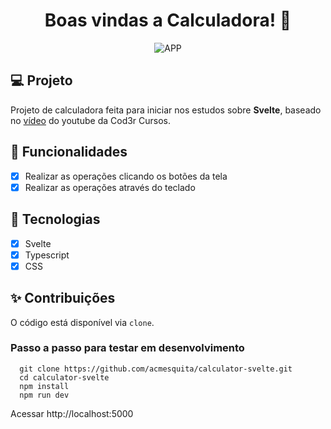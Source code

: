 <h1 align="center">
  Boas vindas a Calculadora!
 👋
</h1>
<p align="center">
 <img src="https://user-images.githubusercontent.com/15862643/129592584-2ff82a89-f2b7-421f-8339-66a9736e7e35.png" alt="APP"/>
</p>

## 💻 Projeto

Projeto de calculadora feita para iniciar nos estudos sobre **Svelte**, baseado no [vídeo](https://www.youtube.com/watch?v=SVNTizLyuvo) do youtube da Cod3r Cursos.

## 🔨 Funcionalidades

- [x] Realizar as operações clicando os botões da tela
- [x] Realizar as operações através do teclado

## 🔖 Tecnologias

- [x] Svelte
- [x] Typescript
- [x] CSS

## ✨ Contribuições

O código está disponível via `clone`.

### Passo a passo para testar em desenvolvimento

```shell
  git clone https://github.com/acmesquita/calculator-svelte.git
  cd calculator-svelte
  npm install
  npm run dev
```

Acessar http://localhost:5000
